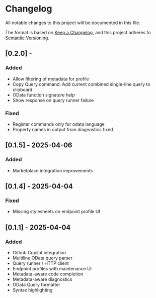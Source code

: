 # Changelog

All notable changes to this project will be documented in this file.

The format is based on [Keep a Changelog](https://keepachangelog.com/en/1.1.0/),
and this project adheres to [Semantic Versioning](https://semver.org/spec/v2.0.0.html).

## [0.2.0] - 

### Added

- Allow filtering of metadata for profile
- Copy Query command: Add current combined single-line query to clipboard
- OData function signature help
- Show response on query runner failure

### Fixed

- Register commands only for odata language
- Property names in output from diagnostics fixed

## [0.1.5] - 2025-04-06

### Added

- Marketplace integration improvements

## [0.1.4] - 2025-04-04

### Fixed

- Missing stylesheets on endpoint profile UI

## [0.1.1] - 2025-04-04

### Added

- Github Copilot integration
- Multiline OData query parser
- Query runner / HTTP client
- Endpoint profiles with maintenance UI
- Metadata-aware code completion
- Metadata-aware diagnostics
- OData Query formatter
- Syntax highlighting
